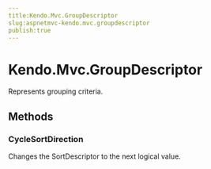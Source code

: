 ```yaml
---
title:Kendo.Mvc.GroupDescriptor
slug:aspnetmvc-kendo.mvc.groupdescriptor
publish:true
---
```


# Kendo.Mvc.GroupDescriptor

Represents grouping criteria.

## Methods

### CycleSortDirection
Changes the SortDescriptor to the next logical value.